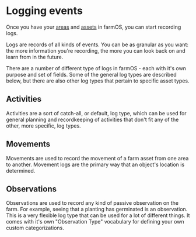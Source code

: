 # Logging events

Once you have your [areas] and [assets] in farmOS, you can start recording logs.

Logs are records of all kinds of events. You can be as granular as you want: the
more information you're recording, the more you can look back on and learn from
in the future.

There are a number of different type of logs in farmOS - each with it's own
purpose and set of fields. Some of the general log types are described below,
but there are also other log types that pertain to specific asset types.

## Activities

Activities are a sort of catch-all, or default, log type, which can be used for
general planning and recordkeeping of activities that don't fit any of the
other, more specific, log types.

## Movements

Movements are used to record the movement of a farm asset from one area to
another. Movement logs are the primary way that an object's location is
determined.

## Observations

Observations are used to record any kind of passive observation on the farm. For
example, seeing that a planting has germinated is an observation. This is a very
flexible log type that can be used for a lot of different things. It comes with
it's own "Observation Type" vocabulary for defining your own custom
categorizations.

[areas]: /guide/areas
[assets]: /guide/assets

